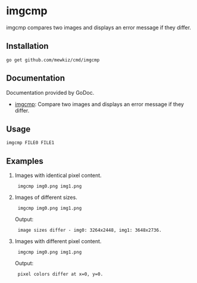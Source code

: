 imgcmp
======

imgcmp compares two images and displays an error message if they differ.

Installation
------------

	go get github.com/mewkiz/cmd/imgcmp

Documentation
-------------

Documentation provided by GoDoc.

- [imgcmp][]: Compare two images and displays an error message if they differ.

[imgcmp]: http://godoc.org/github.com/mewkiz/cmd/imgcmp

Usage
-----

	imgcmp FILE0 FILE1

Examples
--------

1. Images with identical pixel content.

		imgcmp img0.png img1.png

2. Images of different sizes.

		imgcmp img0.png img1.png

	Output:

		image sizes differ - img0: 3264x2448, img1: 3648x2736.

3. Images with different pixel content.

		imgcmp img0.png img1.png

	Output:

		pixel colors differ at x=0, y=0.

